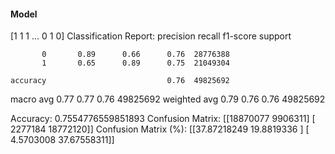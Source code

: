 #### Model
[1 1 1 ... 0 1 0]
Classification Report:
              precision    recall  f1-score   support

           0       0.89      0.66      0.76  28776388
           1       0.65      0.89      0.75  21049304

    accuracy                           0.76  49825692
   macro avg       0.77      0.77      0.76  49825692
weighted avg       0.79      0.76      0.76  49825692

Accuracy: 0.7554776559851893
Confusion Matrix:
[[18870077  9906311]
 [ 2277184 18772120]]
Confusion Matrix (%):
[[37.87218249 19.8819336 ]
 [ 4.5703008  37.67558311]]
